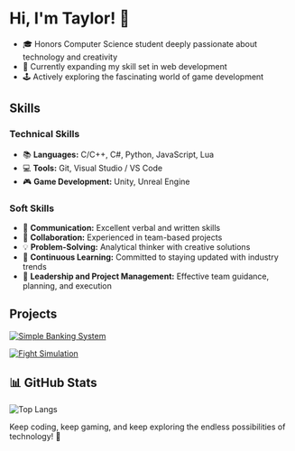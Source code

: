 <!-- TaylorBisset/README.md -->

# Hi, I'm Taylor! 👋 
- 🎓 Honors Computer Science student deeply passionate about technology and creativity 
- 🌱 Currently expanding my skill set in web development 
- 🕹️ Actively exploring the fascinating world of game development 

## Skills 
### Technical Skills 
- 📚 **Languages:** C/C++, C#, Python, JavaScript, Lua 
- 💻 **Tools:** Git, Visual Studio / VS Code 
- 🎮 **Game Development:** Unity, Unreal Engine 
<!-- - 🌐 **Web Development:** Node.js, React.js -->

### Soft Skills 
- 💬 **Communication:** Excellent verbal and written skills
- 🤝 **Collaboration:** Experienced in team-based projects 
- 💡 **Problem-Solving:** Analytical thinker with creative solutions 
- 🧠 **Continuous Learning:** Committed to staying updated with industry trends
- 🎯 **Leadership and Project Management:** Effective team guidance, planning, and execution 

## Projects 

[![Simple Banking System](https://github-readme-stats.vercel.app/api/pin/?username=TaylorBisset&repo=CS131-SimpleBankingSystem-HonorsProject&theme=tokyonight)](https://github.com/TaylorBisset/CS131-SimpleBankingSystem-HonorsProject) 

[![Fight Simulation](https://github-readme-stats.vercel.app/api/pin/?username=TaylorBisset&repo=CS132-Honors-FightSim&theme=tokyonight)](https://github.com/TaylorBisset/CS132-Honors-FightSim) 


## 📊 GitHub Stats <!-- https://github.com/anuraghazra/github-readme-stats -->
![Top Langs](https://github-readme-stats.vercel.app/api/top-langs/?username=TaylorBisset&size_weight=0.25&count_weight=0.25&hide_title=true&layout=compact&theme=tokyonight) 

<!-- ![Taylor's GitHub Stats](https://github-readme-stats.vercel.app/api?username=TaylorBisset&show_icons=true&theme=tokyonight) -->

<!-- ![GitHub Streak](https://github-readme-streak-stats.herokuapp.com/?user=TaylorBisset&theme=tokyonight) -->

<!-- ![GitHub Trophies](https://github-trophies.vercel.app/?username=TaylorBisset&row=3&column=4&theme=tokyonight) -->

<!-- ![Wakatime Stats](https://github-readme-stats.vercel.app/api/wakatime?username=TaylorBisset&theme=tokyonight) -->

Keep coding, keep gaming, and keep exploring the endless possibilities of technology! 🚀 
